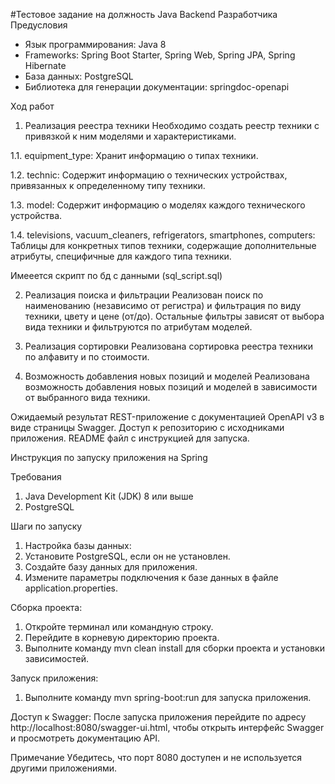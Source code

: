#Тестовое задание на должность Java Backend Разработчика
Предусловия
- Язык программирования: Java 8
- Frameworks: Spring Boot Starter, Spring Web, Spring JPA, Spring Hibernate
- База данных: PostgreSQL
- Библиотека для генерации документации: springdoc-openapi

Ход работ
1. Реализация реестра техники
Необходимо создать реестр техники с привязкой к ним моделями и характеристиками.

1.1. equipment_type: Хранит информацию о типах техники.

1.2. technic: Содержит информацию о технических устройствах, привязанных к определенному типу техники.

1.3. model: Содержит информацию о моделях каждого технического устройства.

1.4. televisions, vacuum_cleaners, refrigerators, smartphones, computers: Таблицы для конкретных типов техники, содержащие дополнительные атрибуты, специфичные для каждого типа техники.

Имееется скрипт по бд с данными (sql_script.sql)

2. Реализация поиска и фильтрации
Реализован поиск по наименованию (независимо от регистра) и фильтрация по виду техники, цвету и цене (от/до). Остальные фильтры зависят от выбора вида техники и фильтруются по атрибутам моделей.

3. Реализация сортировки
Реализована сортировка реестра техники по алфавиту и по стоимости.

4. Возможность добавления новых позиций и моделей
Реализована возможность добавления новых позиций и моделей в зависимости от выбранного вида техники.

Ожидаемый результат
REST-приложение с документацией OpenAPI v3 в виде страницы Swagger. Доступ к репозиторию с исходниками приложения. README файл с инструкцией для запуска.

Инструкция по запуску приложения на Spring

Требования
1. Java Development Kit (JDK) 8 или выше
2. PostgreSQL

Шаги по запуску
1. Настройка базы данных:
2. Установите PostgreSQL, если он не установлен.
3. Создайте базу данных для приложения.
4. Измените параметры подключения к базе данных в файле application.properties.

Сборка проекта:
1. Откройте терминал или командную строку.
2. Перейдите в корневую директорию проекта.
3. Выполните команду mvn clean install для сборки проекта и установки зависимостей.

Запуск приложения:
1. Выполните команду mvn spring-boot:run для запуска приложения.

Доступ к Swagger:
После запуска приложения перейдите по адресу http://localhost:8080/swagger-ui.html, чтобы открыть интерфейс Swagger и просмотреть документацию API.

Примечание
Убедитесь, что порт 8080 доступен и не используется другими приложениями.
